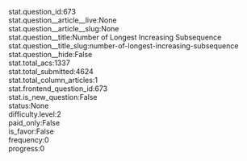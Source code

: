 stat.question_id:673  
stat.question__article__live:None  
stat.question__article__slug:None  
stat.question__title:Number of Longest Increasing Subsequence  
stat.question__title_slug:number-of-longest-increasing-subsequence  
stat.question__hide:False  
stat.total_acs:1337  
stat.total_submitted:4624  
stat.total_column_articles:1  
stat.frontend_question_id:673  
stat.is_new_question:False  
status:None  
difficulty.level:2  
paid_only:False  
is_favor:False  
frequency:0  
progress:0  
